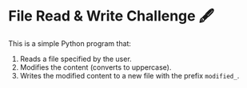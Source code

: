 # File Read & Write Challenge 🖋️

This is a simple Python program that:
1. Reads a file specified by the user.
2. Modifies the content (converts to uppercase).
3. Writes the modified content to a new file with the prefix `modified_`.
